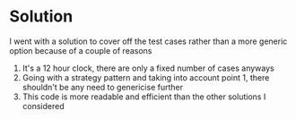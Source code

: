 # Solution

I went with a solution to cover off the test cases rather than a more generic option because of a couple of reasons
1. It's a 12 hour clock, there are only a fixed number of cases anyways
2. Going with a strategy pattern and taking into account point 1, there shouldn't be any need to genericise further
3. This code is more readable and efficient than the other solutions I considered
